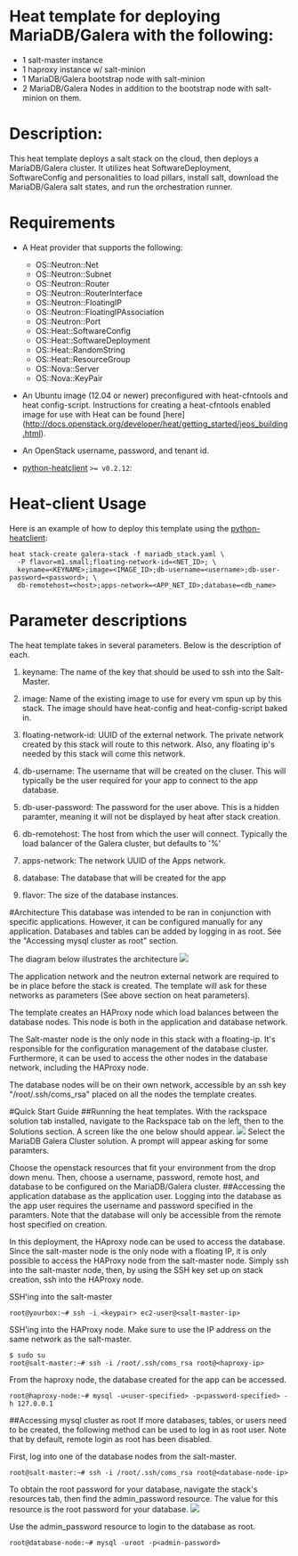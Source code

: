 # Heat template for deploying MariaDB/Galera with the following:
* 1 salt-master instance
* 1 haproxy instance w/ salt-minion
* 1 MariaDB/Galera bootstrap node with salt-minion
* 2 MariaDB/Galera Nodes in addition to the bootstrap node with salt-minion on them. 

# Description:


This heat template deploys a salt stack on the cloud, then deploys a MariaDB/Galera cluster. It utilizes heat SoftwareDeployment, SoftwareConfig and personalities to load pillars, install salt, download the MariaDB/Galera salt states, and run the orchestration runner. 

Requirements
============
* A Heat provider that supports the following:
  * OS::Neutron::Net
  * OS::Neutron::Subnet
  * OS::Neutron::Router
  * OS::Neutron::RouterInterface
  * OS::Neutron::FloatingIP
  * OS::Neutron::FloatingIPAssociation
  * OS::Neutron::Port
  * OS::Heat::SoftwareConfig
  * OS::Heat::SoftwareDeployment
  * OS::Heat::RandomString
  * OS::Heat::ResourceGroup
  * OS::Nova::Server
  * OS::Nova::KeyPair

* An Ubuntu image (12.04 or newer) preconfigured with heat-cfntools and heat config-script. 
Instructions for creating a heat-cfntools enabled image for use with Heat can be 
found [here] (http://docs.openstack.org/developer/heat/getting_started/jeos_building.html).

* An OpenStack username, password, and tenant id.
* [python-heatclient](https://github.com/openstack/python-heatclient)
`>= v0.2.12`:

Heat-client Usage
=============
Here is an example of how to deploy this template using the
[python-heatclient](https://github.com/openstack/python-heatclient):

```
heat stack-create galera-stack -f mariadb_stack.yaml \
  -P flavor=m1.small;floating-network-id=<NET_ID>; \
  keyname=<KEYNAME>;image=<IMAGE_ID>;db-username=<username>;db-user-password=<password>; \
  db-remotehost=<host>;apps-network=<APP_NET_ID>;database=<db_name>
```

# Parameter descriptions 


The heat template takes in several parameters. Below is the description of each. 

1. keyname: The name of the key that should be used to ssh into the Salt-Master.

2. image: Name of the existing image to use for every vm spun up by this stack. The image should have heat-config and heat-config-script baked in.

3. floating-network-id: UUID of the external network. The private network created by this stack will route to this network. Also, any floating ip's needed by this stack will come this network.

4. db-username: The username that will be created on the cluser. This will typically be the user required for your app to connect to the app database. 

5. db-user-password: The password for the user above. This is a hidden paramter, meaning it will not be displayed by heat after stack creation. 

6. db-remotehost: The host from which the user will connect. Typically the load balancer of the Galera cluster, but defaults to '%'

7. apps-network: The network UUID of the Apps network. 

8. database: The database that will be created for the app 

9. flavor: The size of the database instances.

#Architecture
This database was intended to be ran in conjunction with specific applications. However, it can be configured manually for any application. Databases and tables can be added by logging in as root. See the "Accessing mysql cluster as root" section. 

The diagram below illustrates the architecture
![](http://718016a9d23737f3d804-7671e86526a10735410d8ae5040e7d55.r41.cf1.rackcdn.com/GaleraHeatSolution.png)

The application network and the neutron external network are required to be in place before the stack is created. The template will ask for these networks as parameters (See above section on heat parameters).

The template creates an HAProxy node which load balances between the database nodes. This node is both in the application and database network. 

The Salt-master node is the only node in this stack with a floating-ip. It's responsible for the configuration management of the database cluster. Furthermore, it can be used to access the other nodes in the database network, including the HAProxy node.

The database nodes will be on their own network, accessible by an ssh key "/root/.ssh/coms_rsa" placed on all the nodes the template creates.


#Quick Start Guide
##Running the heat templates. 
With the rackspace solution tab installed, navigate to the Rackspace tab on the left, then to the Solutions section. A screen like the one below should appear.
![](http://718016a9d23737f3d804-7671e86526a10735410d8ae5040e7d55.r41.cf1.rackcdn.com/SolutionsTab.png)
Select the MariaDB Galera Cluster solution. A prompt will appear asking for some paramters.

Choose the openstack resources that fit your environment from the drop down menu. Then, choose a username, password, remote host, and database to be configured on the MariaDB/Galera cluster.
##Accessing the application database as the application user.
Logging into the database as the app user requires the username and password specified in the paramters. Note that the database will only be accessible from the remote host specified on creation.

In this deployment, the HAproxy node can be used to access the database. Since the salt-master node is the only node with a floating IP, it is only possible to access the HAProxy node from the salt-master node. Simply ssh into the salt-master node, then, by using the SSH key set up on stack creation, ssh into the HAProxy node. 

SSH'ing into the salt-master
```shell
root@yourbox:~# ssh -i <keypair> ec2-user@<salt-master-ip>
```
SSH'ing into the HAProxy node. Make sure to use the IP address on the same network as the salt-master.
```shell
$ sudo su
root@salt-master:~# ssh -i /root/.ssh/coms_rsa root@<haproxy-ip>
```
From the haproxy node, the database created for the app can be accessed. 
```shell
root@haproxy-node:~# mysql -u<user-specified> -p<password-specified> -h 127.0.0.1
```
##Accessing mysql cluster as root
If more databases, tables, or users need to be created, the following method can be used to log in as root user. Note that by default, remote login as root has been disabled. 

First, log into one of the database nodes from the salt-master. 
```shell
root@salt-master:~# ssh -i /root/.ssh/coms_rsa root@<database-node-ip>
```
To obtain the root password for your database, navigate the stack's resources tab, then find the admin_password resource. The value for this resource is the root password for your database. 
![](http://718016a9d23737f3d804-7671e86526a10735410d8ae5040e7d55.r41.cf1.rackcdn.com/admin_password.png)

Use the admin_password resource to login to the database as root.
```shell
root@database-node:~# mysql -uroot -p<admin-password>
```


